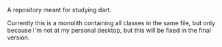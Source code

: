 A repository meant for studying dart.

Currently this is a monolith containing all classes in the same file, but only because I'm not at my personal desktop, but this will be fixed in the final version.
